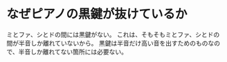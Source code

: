 # なぜピアノの黒鍵が抜けているか

ミとファ、シとドの間には黒鍵がない。
これは、そもそもミとファ、シとドの間が半音しか離れていないから。
黒鍵は半音だけ高い音を出すためのものなので、半音しか離れてない箇所には必要ない。
